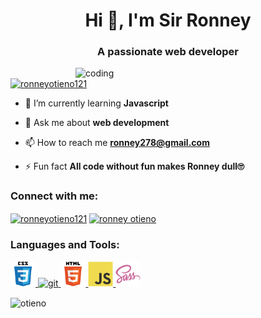 <h1 align="center">Hi 👋, I'm Sir Ronney</h1>
<h3 align="center">A passionate web developer</h3>
<img align="right" width="400" src="https://images.cointelegraph.com/images/240_aHR0cHM6Ly9zMy5jb2ludGVsZWdyYXBoLmNvbS91cGxvYWRzLzIwMjMtMDEvMTU4MDI5YWYtYTg2YS00MDJmLWE1YjUtZTkxNWNjNjlmMTM4LkpQRw==.jpg" alt="coding"> 


<p align="left"> <a href="https://twitter.com/ronneyotieno121" target="blank"><img src="https://img.shields.io/twitter/follow/ronneyotieno121?logo=twitter&style=for-the-badge" alt="ronneyotieno121" /></a> </p>

- 🌱 I’m currently learning **Javascript**

- 💬 Ask me about **web development**

- 📫 How to reach me **ronney278@gmail.com**

- ⚡ Fun fact **All code without fun makes Ronney dull🙄**

<h3 align="left">Connect with me:</h3>
<p align="left">
<a href="https://twitter.com/ronneyotieno121" target="blank"><img align="center" src="https://raw.githubusercontent.com/rahuldkjain/github-profile-readme-generator/master/src/images/icons/Social/twitter.svg" alt="ronneyotieno121" height="30" width="40" /></a>
<a href="https://linkedin.com/in/ronney otieno" target="blank"><img align="center" src="https://raw.githubusercontent.com/rahuldkjain/github-profile-readme-generator/master/src/images/icons/Social/linked-in-alt.svg" alt="ronney otieno" height="30" width="40" /></a>
</p>

<h3 align="left">Languages and Tools:</h3>
<p align="left"> <a href="https://www.w3schools.com/css/" target="_blank" rel="noreferrer"> <img src="https://raw.githubusercontent.com/devicons/devicon/master/icons/css3/css3-original-wordmark.svg" alt="css3" width="40" height="40"/> </a> <a href="https://git-scm.com/" target="_blank" rel="noreferrer"> <img src="https://www.vectorlogo.zone/logos/git-scm/git-scm-icon.svg" alt="git" width="40" height="40"/> </a> <a href="https://www.w3.org/html/" target="_blank" rel="noreferrer"> <img src="https://raw.githubusercontent.com/devicons/devicon/master/icons/html5/html5-original-wordmark.svg" alt="html5" width="40" height="40"/> </a> <a href="https://developer.mozilla.org/en-US/docs/Web/JavaScript" target="_blank" rel="noreferrer"> <img src="https://raw.githubusercontent.com/devicons/devicon/master/icons/javascript/javascript-original.svg" alt="javascript" width="40" height="40"/> </a> <a href="https://sass-lang.com" target="_blank" rel="noreferrer"> <img src="https://raw.githubusercontent.com/devicons/devicon/master/icons/sass/sass-original.svg" alt="sass" width="40" height="40"/> </a> </p>

<p><img align="center" src="https://github-readme-stats.vercel.app/api/top-langs?username=otieno&show_icons=true&locale=en&layout=compact" alt="otieno" /></p>

